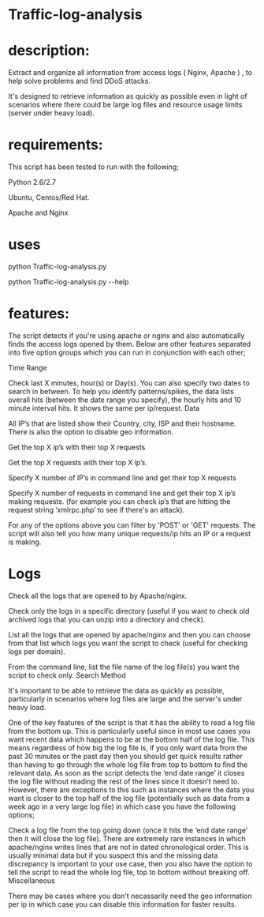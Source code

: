 # Traffic-log-analysis
# description:
Extract and organize all information from access logs ( Nginx, Apache ) , to help solve problems and find DDoS attacks.

It's designed to retrieve information as quickly as possible even in light of scenarios where there could be large log files and resource usage limits (server under heavy load).

# requirements:

This script has been tested to run with the following;

Python 2.6/2.7

Ubuntu, Centos/Red Hat.

Apache and Nginx

# uses 

python Traffic-log-analysis.py 

python Traffic-log-analysis.py --help



# features:

The script detects if you're using apache or nginx and also automatically finds the access logs opened by them. Below are other features separated into five option groups which you can run in conjunction with each other;

Time Range


Check last X minutes, hour(s) or Day(s). You can also specify two dates to search in between.
To help you identify patterns/spikes, the data lists overall hits (between the date range you specify), the hourly hits and 10 minute interval hits. It shows the same per ip/request.
Data


All IP’s that are listed show their Country, city, ISP and their hostname. There is also the option to disable geo information.


Get the top X ip’s with their top X requests

Get the top X requests with their top X ip’s.

Specify X number of IP’s in command line and get their top X requests

Specify X number of requests in command line and get their top X ip’s making requests. (for example you can check ip’s that are hitting the request string ‘xmlrpc.php’ to see if there's an attack).

For any of the options above you can filter by 'POST' or 'GET' requests. The script will also tell you how many unique requests/ip hits an IP or a request is making.


# Logs

Check all the logs that are opened to by Apache/nginx.

Check only the logs in a specific directory (useful if you want to check old archived logs that you can unzip into a directory and check).

List all the logs that are opened by apache/nginx and then you can choose from that list which logs you want the script to check (useful for checking logs per domain).

From the command line, list the file name of the log file(s) you want the script to check only.
Search Method


It's important to be able to retrieve the data as quickly as possible, particularly in scenarios where log files are large and the server's under heavy load.


One of the key features of the script is that it has the ability to read a log file from the bottom up. This is particularly useful since in most use cases you want recent data which happens to be at the bottom half of the log file. This means regardless of how big the log file is, if you only want data from the past 30 minutes or the past day then you should get quick results rather than having to go through the whole log file from top to bottom to find the relevant data. As soon as the script detects the ‘end date range’ it closes the log file without reading the rest of the lines since it doesn’t need to. However, there are exceptions to this such as instances where the data you want is closer to the top half of the log file (potentially such as data from a week ago in a very large log file) in which case you have the following options;


Check a log file from the top going down (once it hits the ‘end date range’ then it will close the log file).
There are extremely rare instances in which apache/nginx writes lines that are not in dated chronological order. This is usually minimal data but if you suspect this and the missing data discrepancy is important to your use case, then you also have the option to tell the script to read the whole log file, top to bottom without breaking off.
Miscellaneous


There may be cases where you don't necassarily need the geo information per ip in which case you can disable this information for faster results.

